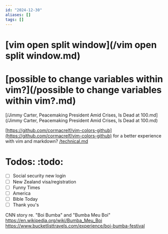 ```yaml
---
id: "2024-12-30"
aliases: []
tags: []
---
```


# [vim open split window](/vim open split window.md)

# [possible to change variables within vim?](/possible to change variables within vim?.md)

[/Jimmy Carter, Peacemaking President Amid Crises, Is Dead at 100.md](/Jimmy Carter, Peacemaking President Amid Crises, Is Dead at 100.md)

[https://github.com/cormacrelf/vim-colors-github](https://github.com/cormacrelf/vim-colors-github) for a better experience with vim and markdown? 
[/technical.md](/technical.md) 


# Todos: :todo:

- [ ] Social security new login
- [ ] New Zealand visa/registration
- [ ] Funny Times
- [ ] America
- [ ] Bible Today
- [ ] Thank you's

CNN story re. "Boi Bumba" and "Bumba Meu Boi"
https://en.wikipedia.org/wiki/Bumba_Meu_Boi
https://www.bucketlisttravels.com/experience/boi-bumba-festival
